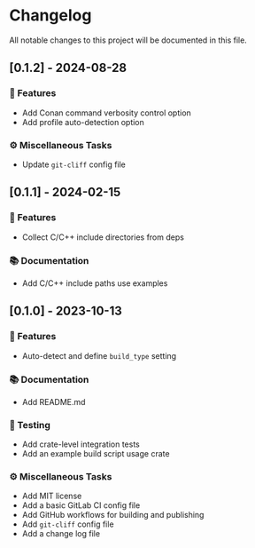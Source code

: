 # Changelog

All notable changes to this project will be documented in this file.

## [0.1.2] - 2024-08-28

### 🚀 Features

- Add Conan command verbosity control option
- Add profile auto-detection option

### ⚙️ Miscellaneous Tasks

- Update `git-cliff` config file

## [0.1.1] - 2024-02-15

### 🚀 Features

- Collect C/C++ include directories from deps

### 📚 Documentation

- Add C/C++ include paths use examples

## [0.1.0] - 2023-10-13

### 🚀 Features

- Auto-detect and define `build_type` setting

### 📚 Documentation

- Add README.md

### 🧪 Testing

- Add crate-level integration tests
- Add an example build script usage crate

### ⚙️ Miscellaneous Tasks

- Add MIT license
- Add a basic GitLab CI config file
- Add GitHub workflows for building and publishing
- Add `git-cliff` config file
- Add a change log file

<!-- generated by git-cliff -->
